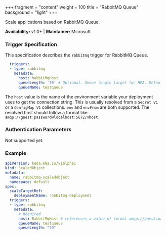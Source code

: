 +++
fragment = "content"
weight = 100
title = "RabbitMQ Queue"
background = "light"
+++

Scale applications based on RabbitMQ Queue.

**Availability:** v1.0+ | **Maintainer:** Microsoft

<!--more-->

### Trigger Specification

This specification describes the `rabbitmq` trigger for RabbitMQ Queue.

```yaml
  triggers:
  - type: rabbitmq
    metadata:
      host: RabbitMqHost
      queueLength: '20' # Optional. Queue length target for HPA. Default: 20 messages
      queueName: testqueue
```

The `host` value is the name of the environment variable your deployment uses to get the connection string. This is usually resolved from a `Secret V1` or a `ConfigMap V1` collections. `env` and `envFrom` are both supported.  The resolved host should follow a format like `amqp://guest:password@localhost:5672/vhost`

### Authentication Parameters

Not supported yet.

### Example

```yaml
apiVersion: keda.k8s.io/v1alpha1
kind: ScaledObject
metadata:
  name: rabbitmq-scaledobject
  namespace: default
spec:
  scaleTargetRef:
    deploymentName: rabbitmq-deployment
  triggers:
  - type: rabbitmq
    metadata:
      # Required
      host: RabbitMqHost # references a value of format amqp://guest:password@localhost:5672/vhost
      queueName: testqueue
      queueLength: "20"
```
